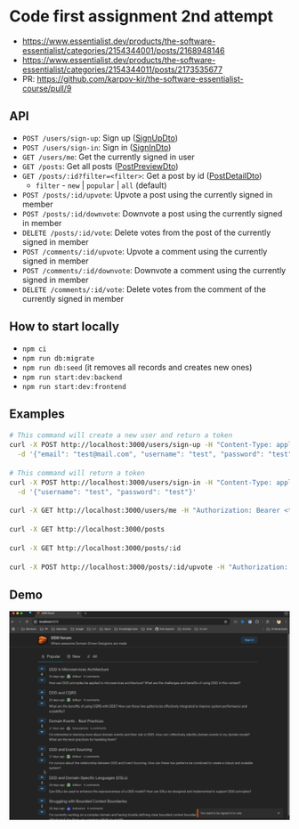 # Code first assignment 2nd attempt

- https://www.essentialist.dev/products/the-software-essentialist/categories/2154344001/posts/2168948146
- https://www.essentialist.dev/products/the-software-essentialist/categories/2154344011/posts/2173535677
- PR: https://github.com/karpov-kir/the-software-essentialist-course/pull/9

## API

- `POST /users/sign-up`: Sign up ([SignUpDto](./packages/shared/src/dtos/UserDto.ts))
- `POST /users/sign-in`: Sign in ([SignInDto](./packages/shared/src/dtos/UserDto.ts))
- `GET /users/me`: Get the currently signed in user
- `GET /posts`: Get all posts ([PostPreviewDto](./packages/shared/src/dtos/PostDto.ts))
- `GET /posts/:id?filter=<filter>`: Get a post by id ([PostDetailDto](./packages/shared/src/dtos/PostDto.ts))
  - `filter` - `new` | `popular` | `all` (default)
- `POST /posts/:id/upvote`: Upvote a post using the currently signed in member
- `POST /posts/:id/downvote`: Downvote a post using the currently signed in member
- `DELETE /posts/:id/vote`: Delete votes from the post of the currently signed in member
- `POST /comments/:id/upvote`: Upvote a comment using the currently signed in member
- `POST /comments/:id/downvote`: Downvote a comment using the currently signed in member
- `DELETE /comments/:id/vote`: Delete votes from the comment of the currently signed in member

## How to start locally

- `npm ci`
- `npm run db:migrate`
- `npm run db:seed` (it removes all records and creates new ones)
- `npm run start:dev:backend`
- `npm run start:dev:frontend`

## Examples

```bash
# This command will create a new user and return a token
curl -X POST http://localhost:3000/users/sign-up -H "Content-Type: application/json" \
  -d '{"email": "test@mail.com", "username": "test", "password": "test", "firstName": "Test", "lastName": "Test"}'

# This command will return a token
curl -X POST http://localhost:3000/users/sign-in -H "Content-Type: application/json" \
  -d '{"username": "test", "password": "test"}'

curl -X GET http://localhost:3000/users/me -H "Authorization: Bearer <token>"

curl -X GET http://localhost:3000/posts

curl -X GET http://localhost:3000/posts/:id

curl -X POST http://localhost:3000/posts/:id/upvote -H "Authorization: Bearer <token>"
```

## Demo

![Demo](./demo.gif)
